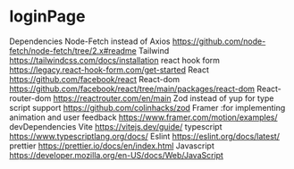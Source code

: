 # loginPage
Dependencies
  Node-Fetch instead of Axios
    https://github.com/node-fetch/node-fetch/tree/2.x#readme
  Tailwind
    https://tailwindcss.com/docs/installation
  react hook form
    https://legacy.react-hook-form.com/get-started
  React
    https://github.com/facebook/react
    React-dom
      https://github.com/facebook/react/tree/main/packages/react-dom
  React-router-dom
    https://reactrouter.com/en/main
  Zod instead of yup for type script support
    https://github.com/colinhacks/zod
  Framer :for implementing animation and user feedback
    https://www.framer.com/motion/examples/
devDependencies
  Vite
    https://vitejs.dev/guide/
  typescript
    https://www.typescriptlang.org/docs/
  Eslint
    https://eslint.org/docs/latest/
  prettier
    https://prettier.io/docs/en/index.html
  Javascript
   https://developer.mozilla.org/en-US/docs/Web/JavaScript
   
